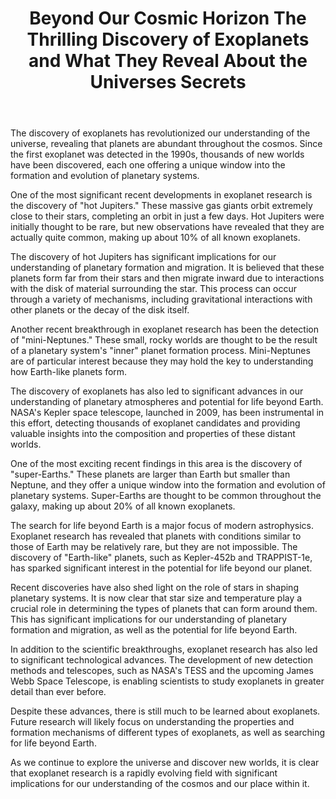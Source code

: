 ﻿---
title: "Beyond Our Cosmic Horizon The Thrilling Discovery of Exoplanets and What They Reveal About the Universes Secrets"
description: "Explore the mysteries of the cosmos with cutting-edge space science discoveries, astronomical breakthroughs, and the latest research in space exploration."
pubDate: 2025-07-01
category: "space"
tags: []
image: "/assets/blog-placeholder-1.svg"
---

The discovery of exoplanets has revolutionized our understanding of the universe, revealing that planets are abundant throughout the cosmos. Since the first exoplanet was detected in the 1990s, thousands of new worlds have been discovered, each one offering a unique window into the formation and evolution of planetary systems.

One of the most significant recent developments in exoplanet research is the discovery of "hot Jupiters." These massive gas giants orbit extremely close to their stars, completing an orbit in just a few days. Hot Jupiters were initially thought to be rare, but new observations have revealed that they are actually quite common, making up about 10% of all known exoplanets.

The discovery of hot Jupiters has significant implications for our understanding of planetary formation and migration. It is believed that these planets form far from their stars and then migrate inward due to interactions with the disk of material surrounding the star. This process can occur through a variety of mechanisms, including gravitational interactions with other planets or the decay of the disk itself.

Another recent breakthrough in exoplanet research has been the detection of "mini-Neptunes." These small, rocky worlds are thought to be the result of a planetary system's "inner" planet formation process. Mini-Neptunes are of particular interest because they may hold the key to understanding how Earth-like planets form.

The discovery of exoplanets has also led to significant advances in our understanding of planetary atmospheres and potential for life beyond Earth. NASA's Kepler space telescope, launched in 2009, has been instrumental in this effort, detecting thousands of exoplanet candidates and providing valuable insights into the composition and properties of these distant worlds.

One of the most exciting recent findings in this area is the discovery of "super-Earths." These planets are larger than Earth but smaller than Neptune, and they offer a unique window into the formation and evolution of planetary systems. Super-Earths are thought to be common throughout the galaxy, making up about 20% of all known exoplanets.

The search for life beyond Earth is a major focus of modern astrophysics. Exoplanet research has revealed that planets with conditions similar to those of Earth may be relatively rare, but they are not impossible. The discovery of "Earth-like" planets, such as Kepler-452b and TRAPPIST-1e, has sparked significant interest in the potential for life beyond our planet.

Recent discoveries have also shed light on the role of stars in shaping planetary systems. It is now clear that star size and temperature play a crucial role in determining the types of planets that can form around them. This has significant implications for our understanding of planetary formation and migration, as well as the potential for life beyond Earth.

In addition to the scientific breakthroughs, exoplanet research has also led to significant technological advances. The development of new detection methods and telescopes, such as NASA's TESS and the upcoming James Webb Space Telescope, is enabling scientists to study exoplanets in greater detail than ever before.

Despite these advances, there is still much to be learned about exoplanets. Future research will likely focus on understanding the properties and formation mechanisms of different types of exoplanets, as well as searching for life beyond Earth.

As we continue to explore the universe and discover new worlds, it is clear that exoplanet research is a rapidly evolving field with significant implications for our understanding of the cosmos and our place within it.
